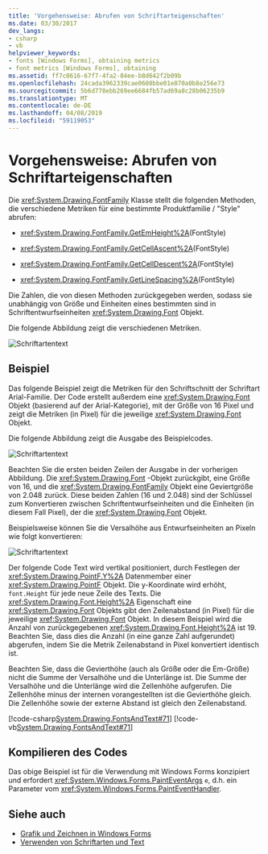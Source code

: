```yaml
---
title: 'Vorgehensweise: Abrufen von Schriftarteigenschaften'
ms.date: 03/30/2017
dev_langs:
- csharp
- vb
helpviewer_keywords:
- fonts [Windows Forms], obtaining metrics
- font metrics [Windows Forms], obtaining
ms.assetid: ff7c0616-67f7-4fa2-84ee-b8d642f2b09b
ms.openlocfilehash: 24cada3962339cae0608bbe01e070a0b8e256e73
ms.sourcegitcommit: 5b6d778ebb269ee6684fb57ad69a8c28b06235b9
ms.translationtype: MT
ms.contentlocale: de-DE
ms.lasthandoff: 04/08/2019
ms.locfileid: "59119053"
---
```

# <a name="how-to-obtain-font-metrics"></a>Vorgehensweise: Abrufen von Schriftarteigenschaften
Die <xref:System.Drawing.FontFamily> Klasse stellt die folgenden Methoden, die verschiedene Metriken für eine bestimmte Produktfamilie / "Style" abrufen:  
  
-   <xref:System.Drawing.FontFamily.GetEmHeight%2A>(FontStyle)  
  
-   <xref:System.Drawing.FontFamily.GetCellAscent%2A>(FontStyle)  
  
-   <xref:System.Drawing.FontFamily.GetCellDescent%2A>(FontStyle)  
  
-   <xref:System.Drawing.FontFamily.GetLineSpacing%2A>(FontStyle)  
  
 Die Zahlen, die von diesen Methoden zurückgegeben werden, sodass sie unabhängig von Größe und Einheiten eines bestimmten sind in Schriftentwurfseinheiten <xref:System.Drawing.Font> Objekt.  
  
 Die folgende Abbildung zeigt die verschiedenen Metriken.  
  
 ![Schriftartentext](./media/fontstext7a.png "fontstext7A")  
  
## <a name="example"></a>Beispiel  
 Das folgende Beispiel zeigt die Metriken für den Schriftschnitt der Schriftart Arial-Familie. Der Code erstellt außerdem eine <xref:System.Drawing.Font> Objekt (basierend auf der Arial-Kategorie), mit der Größe von 16 Pixel und zeigt die Metriken (in Pixel) für die jeweilige <xref:System.Drawing.Font> Objekt.  
  
 Die folgende Abbildung zeigt die Ausgabe des Beispielcodes.  
  
 ![Schriftartentext](./media/csfontstext8.png "csFontsText8")  
  
 Beachten Sie die ersten beiden Zeilen der Ausgabe in der vorherigen Abbildung. Die <xref:System.Drawing.Font> -Objekt zurückgibt, eine Größe von 16, und die <xref:System.Drawing.FontFamily> Objekt eine Geviertgröße von 2.048 zurück. Diese beiden Zahlen (16 und 2.048) sind der Schlüssel zum Konvertieren zwischen Schriftentwurfseinheiten und die Einheiten (in diesem Fall Pixel), der die <xref:System.Drawing.Font> Objekt.  
  
 Beispielsweise können Sie die Versalhöhe aus Entwurfseinheiten an Pixeln wie folgt konvertieren:  
  
 ![Schriftartentext](./media/fontstext9.png "FontsText9")  
  
 Der folgende Code Text wird vertikal positioniert, durch Festlegen der <xref:System.Drawing.PointF.Y%2A> Datenmember einer <xref:System.Drawing.PointF> Objekt. Die y-Koordinate wird erhöht, `font.Height` für jede neue Zeile des Texts. Die <xref:System.Drawing.Font.Height%2A> Eigenschaft eine <xref:System.Drawing.Font> Objekts gibt den Zeilenabstand (in Pixel) für die jeweilige <xref:System.Drawing.Font> Objekt. In diesem Beispiel wird die Anzahl von zurückgegebenen <xref:System.Drawing.Font.Height%2A> ist 19. Beachten Sie, dass dies die Anzahl (in eine ganze Zahl aufgerundet) abgerufen, indem Sie die Metrik Zeilenabstand in Pixel konvertiert identisch ist.  
  
 Beachten Sie, dass die Gevierthöhe (auch als Größe oder die Em-Größe) nicht die Summe der Versalhöhe und die Unterlänge ist. Die Summe der Versalhöhe und die Unterlänge wird die Zellenhöhe aufgerufen. Die Zellenhöhe minus der internen vorangestellten ist die Gevierthöhe gleich. Die Zellenhöhe sowie der externe Abstand ist gleich den Zeilenabstand.  
  
 [!code-csharp[System.Drawing.FontsAndText#71](~/samples/snippets/csharp/VS_Snippets_Winforms/System.Drawing.FontsAndText/CS/Class1.cs#71)]
 [!code-vb[System.Drawing.FontsAndText#71](~/samples/snippets/visualbasic/VS_Snippets_Winforms/System.Drawing.FontsAndText/VB/Class1.vb#71)]  
  
## <a name="compiling-the-code"></a>Kompilieren des Codes  
 Das obige Beispiel ist für die Verwendung mit Windows Forms konzipiert und erfordert <xref:System.Windows.Forms.PaintEventArgs> `e`, d.h. ein Parameter vom <xref:System.Windows.Forms.PaintEventHandler>.  
  
## <a name="see-also"></a>Siehe auch

- [Grafik und Zeichnen in Windows Forms](graphics-and-drawing-in-windows-forms.md)
- [Verwenden von Schriftarten und Text](using-fonts-and-text.md)
